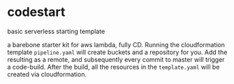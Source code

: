 # codestart
basic serverless starting template

a barebone starter kit for aws lambda, fully CD. 
Running the cloudformation template `pipeline.yaml` will create buckets and a repository for you. Add the resulting as a remote, and subsequently every commit to master will trigger a code-build. 
After the build, all the resources in the `template.yaml` will be created via cloudformation. 
